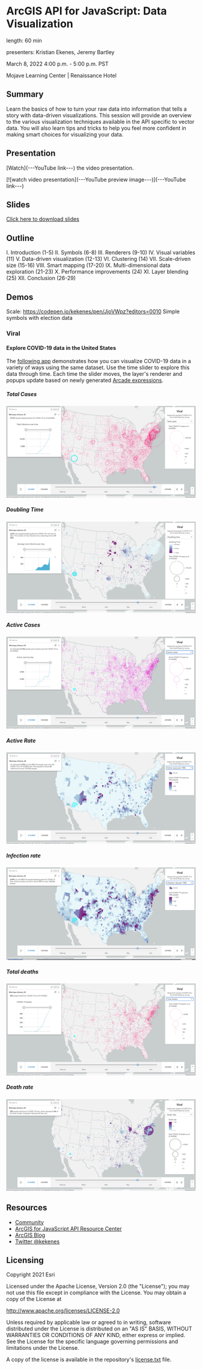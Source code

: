 # ArcGIS API for JavaScript: Data Visualization

length: 60 min

presenters: Kristian Ekenes, Jeremy Bartley

March 8, 2022 4:00 p.m. - 5:00 p.m. PST

Mojave Learning Center | Renaissance Hotel

## Summary

Learn the basics of how to turn your raw data into information that tells a story with data-driven visualizations. This session will provide an overview to the various visualization techniques available in the API specific to vector data. You will also learn tips and tricks to help you feel more confident in making smart choices for visualizing your data.

## Presentation

[Watch](---YouTube link---) the video presentation.

[![watch video presentation](---YouTube preview image---)](---YouTube link---)

## Slides

[Click here to download slides](https://github.com/ekenes/conferences/raw/master/ds-2022/data-viz/slides.pptx)

## Outline

I. Introduction (1-5)
II. Symbols (6-8)
III. Renderers (9-10)
IV. Visual variables (11)
V. Data-driven visualization (12-13)
VI. Clustering (14)
VII. Scale-driven size (15-16)
VIII. Smart mapping (17-20)
IX. Multi-dimensional data exploration (21-23)
X. Performance improvements (24)
XI. Layer blending (25)
XII. Conclusion (26-29)

## Demos

Scale: <https://codepen.io/kekenes/pen/JjoVWpz?editors=0010>
Simple symbols with election data

### Viral

#### Explore COVID-19 data in the United States

The [following app](https://ekenes.github.io/covid19viz/) demonstrates how you can visualize COVID-19 data in a variety of ways using the same dataset. Use the time slider to explore this data through time. Each time the slider moves, the layer's renderer and popups update based on newly generated [Arcade expressions](https://developers.arcgis.com/arcade/).

##### Total Cases

[![viral](images/total-cases.png)](https://ekenes.github.io/covid19viz/)

##### Doubling Time

[![viral](images/doubling-time.png)](https://ekenes.github.io/covid19viz/)

##### Active Cases

[![viral](images/active-cases.png)](https://ekenes.github.io/covid19viz/)

##### Active Rate

[![viral](images/active-rate.png)](https://ekenes.github.io/covid19viz/)

##### Infection rate

[![viral](images/infection-rate.png)](https://ekenes.github.io/covid19viz/)

##### Total deaths

[![viral](images/total-deaths.png)](https://ekenes.github.io/covid19viz/)

##### Death rate

[![viral](images/death-rate.png)](https://ekenes.github.io/covid19viz/)

## Resources

* [Community](https://developers.arcgis.com/en/javascript/jshelp/community.html)
* [ArcGIS for JavaScript API Resource Center](http://help.arcgis.com/en/webapi/javascript/arcgis/index.html)
* [ArcGIS Blog](https://www.esri.com/arcgis-blog/author/kekenes/)
* [Twitter @kekenes](http://twitter.com/kekenes)

## Licensing

Copyright 2021 Esri

Licensed under the Apache License, Version 2.0 (the "License");
you may not use this file except in compliance with the License.
You may obtain a copy of the License at

   <http://www.apache.org/licenses/LICENSE-2.0>

Unless required by applicable law or agreed to in writing, software
distributed under the License is distributed on an "AS IS" BASIS,
WITHOUT WARRANTIES OR CONDITIONS OF ANY KIND, either express or implied.
See the License for the specific language governing permissions and
limitations under the License.

A copy of the license is available in the repository's [license.txt](license.txt) file.
